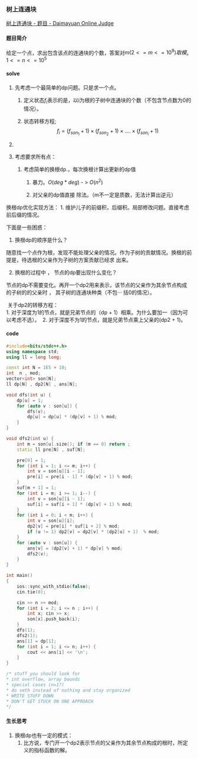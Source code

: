### 树上连通块

[树上连通块 - 题目 - Daimayuan Online Judge](http://oj.daimayuan.top/course/8/problem/274)

#### 题目简介

给定一个点，求出包含该点的连通块的个数，答案对$m(2 <= m <= 10^9)取模$。$1 <=n <= 10^5$

#### solve

1. 先考虑一个最简单的dp问题。只是求一个点。

   1. 定义状态$f_i$表示的是，以i为根的子树中连通块的个数（不包含节点数为0的情况）。

   2. 状态转移方程;
      $$
      f_i = (f_{son_1}+1)\times (f_{son_2}+1)\times....\times(f_{son_i}+1)
      $$

2. 

2. 考虑要求所有点：

   1. 考虑简单的换根dp.，每次换根计算出更新的dp值

      1. 暴力。$O(deg*deg)$  - > $O(n^2)$

      2. 对父亲的dp值直接 除法。（m不一定是质数，无法计算出逆元）

换根dp优化实现方法：
      1. 维护儿子的前缀积，后缀积。局部修改问题。直接考虑前后缀的情况。

下面是一些困惑：

1. 换根dp的顺序是什么？

​		随意找一个点作为根，发现不能处理父亲的情况。作为子树的贡献情况。换根的前提是，待选根的父亲作为子树的方案贡献已经求		出来。	

2. 换根的过程中 ， 节点的dp要出现什么变化？

​		 节点的dp不需要变化。再开一个dp2用来表示，该节点的父亲作为其余节点构成的子树的的父亲时 ， 其子树的连通块种类（不包···		括0的情况）。

​		 关于dp2的转移方程：	
​      1. 对于深度为1的节点，就是兄弟节点的（dp + 1）相乘。为什么要加一（因为可以考虑不选）。
​      2. 对于深度不为1的节点，就是兄弟节点乘上父亲的(dp2  +  1)。

#### code

```cpp
#include<bits/stdc++.h>
using namespace std;
using ll = long long;

const int N = 1E5 + 10;
int  n , mod;
vector<int> son[N];
ll dp[N] , dp2[N] , ans[N];

void dfs(int u) {
	dp[u] = 1;
	for (auto v : son[u]) {
		dfs(v);
		dp[u] = dp[u] * (dp[v] + 1) % mod;
	}
}

void dfs2(int u) {
	int m = son[u].size(); if (m == 0) return ;
	static ll pre[N] , suf[N];

	pre[0] = 1;
	for (int i = 1; i <= m; i++) {
		int v = son[u][i - 1];
		pre[i] = pre[i - 1] * (dp[v] + 1) % mod;
	}
	suf[m + 1] = 1;
	for (int i = m; i >= 1; i--) {
		int v = son[u][i - 1];
		suf[i] = suf[i + 1] * (dp[v] + 1) % mod;
	}
	for (int i = 0; i < m; i++) {
		int v = son[u][i];
		dp2[v] = pre[i] * suf[i + 2] % mod;
		if (u != 1) dp2[v] = dp2[v] * (dp2[u] + 1)  % mod;
	}
	for (auto v : son[u]) {
		ans[v] = (dp2[v] + 1) * dp[v] % mod;
		dfs2(v);
	}
}

int main()
{
	ios::sync_with_stdio(false);
	cin.tie(0);

	cin >> n >> mod;
	for (int i = 2; i <= n ; i++) {
		int x; cin >> x;
		son[x].push_back(i);
	}
	dfs(1);
	dfs2(1);
	ans[1] = dp[1];
	for (int i = 1; i <= n; i++) {
		cout << ans[i] << '\n';
	}
}

/* stuff you should look for
* int overflow, array bounds
* special cases (n=1?)
* do smth instead of nothing and stay organized
* WRITE STUFF DOWN
* DON'T GET STUCK ON ONE APPROACH
*/
```

#### 生长思考

1. 换根dp也有一定的模式：
   1. 比方说，专门开一个dp2表示节点的父亲作为其余节点构成的根时，所定义的指标函数的解。
